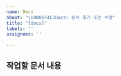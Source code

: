 ```yaml
---
name: Docs
about: "\U0001F4C3Docs: 문서 추가 또는 수정"
title: "[docs]"
labels: ''
assignees: ''

---
```


## 작업할 문서 내용
